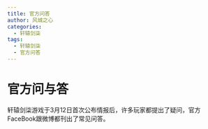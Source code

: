 ```yaml
---
title: 官方问答
author: 风城之心
categories:
  - 轩辕剑柒
tags:
  - 轩辕剑柒
  - 官方问答
---
```


# 官方问与答

轩辕剑柒游戏于3月12日首次公布情报后，许多玩家都提出了疑问，官方FaceBook跟微博都刊出了常见问答。

<QABox>
<template #question>为什么《轩辕剑柒》没有系列传统的副标题？</template>
<template #answer>
<span>过去副标题应该是编剧大大的个人习惯，这次《轩辕剑柒》无论是战斗还是画面风格都和前代有著比较大的不同，所以也想尝试一下不设定副标题的形式。</span>
</template>
</QABox>

<QABox>
<template #question>我们发现这次公布的LOGO和此前公布的不同，为什么会换LOGO？（本题只在微博出现）</template>
<template #answer>
<span>我们在立项初期LOGO依照故事内容设定去设计了一版，随着开发的推进，故事也因为各种原因做了不少的调整，直到准备进入宣传期，才发现这LOGO的意义比较没那么切合；所以跟美术同仁讨论后，决定再推出一版更贴近故事的主轴的LOGO。</span>
<a-image src="../../../public/img/games/swd7/qa01.jpg" />
<span style="text-align:center;display:block;">▲左边为【新LOGO】，右边为【旧LOGO】</span>
</template>
</QABox>


<QABox>
<template #question>现在公布的《轩辕剑柒》和畅游曾经的网游《轩辕剑7》和有什麽关系？（本题只在微博出现）</template>
<template #answer>
<span>之前和畅游并没有特别约束轩七这title只能用于网游，当我们单机立项的时候发现网游这个项目暂时搁置了，原本预定要用轩辕剑八的名称，也就没有特别续用，而直接采用柒命名。加上网游和单机本身就是完全不同的项目，没有直接的关联，也就这样持续开发到现在。
</span>
</template>
</QABox>

<QABox>
<template #question>首部宣动中的画面是实机演示还是CG动画？</template>
<template #answer>
<span>我们本次都是直接使用游戏中的实际画面进行演出和宣传，由于引擎足够乘载高品质的画面，我们在开发的过程也全面都有做LOD(Level of Detail)，因此在效能相对好的状态下，是可以采用高阶层的级别进行表现，而结果看来也还算令人满意，因此暂时没有考虑CG的制作。
</span>
<a-image src="../../../public/img/games/swd7/qa02.jpg" />
<span style="text-align:center;display:block;">▲《轩辕剑柒》实际画面</span>
</template>
</QABox>

<QABox>
<template #question>我平常习惯用摇杆（手柄）打游戏，请问《轩辕剑柒》的兼容做的如何？</template>
<template #answer>
<span>本作承袭穹之扉的经验，一开始就是面向多平台的开发流程，因此从初期就持续使用摇杆进行游戏设计与测试，我们希望尽可能让摇杆顺畅的完成整个游戏的体验。
</span>
</template>
</QABox>

<QABox>
<template #question>为什麽选择和游力卡工作室合作？（本题只在微博出现）</template>
<template #answer>
<span>游力卡工作室虽然是一个新的发行团队，但成员有很丰富的单机游戏发行经验和资源，很多也是轩辕剑资深玩家。他们在单机游戏发行领域的专业度和对游戏的热情最终促成了这次合作。
</span>
</template>
</QABox>


<QABox>
<template #question>如果我没玩过《轩辕剑》历代所有作品，直接玩《轩辕剑柒》会有影响吗？（本题只在微博出现）</template>
<template #answer>
<span>没有影响。轩辕剑历代会做比较深的剧情连结，大部分都是本传与外传的状况下才会有，其他连结都是比较小的，这样也是希望不管有没有玩过前几作的玩家都不会因此看不懂剧情，而轩柒也是本著这样的设定进行创作，所以没玩过前几作的玩家也能读懂轩柒剧情的。
</span>
</template>
</QABox>

<QABox>
<template #question>对于《轩辕剑柒》首个预告片中，玩家对于战斗部分的评论你们怎麽看？（本题只在微博出现）</template>
<template #answer>
<span>我们收到了玩家对于预告片中战斗部分的回馈，因为游戏还在研发阶段，我们也在不断对战斗系统进行调优，希望可以给大家更好的体验。
</span>
<a-image src="../../../public/img/games/swd7/qa03.jpg" />
<span style="text-align:center;display:block;">▲《轩辕剑柒》战斗截图</span>
</template>
</QABox>

<QABox>
<template #question>《轩辕剑柒》中会出现“轩辕剑”吗？</template>
<template #answer>
<span>本作轩辕剑是一个很重要的关键物品，所以肯定会在剧情中出现，敬请期待。
</span>
</template>
</QABox>

<QABox>
<template #question>宣传片中主角最后收妖时说了一句发音奇怪的咒语，字幕上标注为“古语”，那是古代的闽南话或粤语吗？请问是和天书有关的咒语都会使用古语吗？这样的设计是出于怎样的考虑？　</template>
<template #answer>
<span>本作在针对故事的设计做了不少考据。而关于竹简中的文字应当用什麽方式念颂，在这个有语音的年代，是需要好好研究一番，最后团队选择春秋雅言的发音，找了一些资料后，模拟当时的发音与念法，并稍微加入一点游戏风格，就成了如今的”咒语”。
</span>
<a-image src="../../../public/img/games/swd7/qa04.jpg" />
<span style="text-align:center;display:block;">▲《轩辕剑柒》收妖</span>
</template>
</QABox>

<QABox>
<template #question>这次游戏还会推出实体版吗？（本题只在微博出现）</template>
<template #answer>
<span>虽然现在数字版游戏和PC平台化是大趋势，但我们瞭解到许多轩辕剑的玩家还是希望可以收藏实体版本，目前游力卡工作室也在积极筹备实体版相关的事项，详细情况还请关注我们后续的爆料。
</span>
</template>
</QABox>

<QABox>
<template #question>会出精装实体版么？（本题只在FB出现）　</template>
<template #answer>
<span>我们仍会出售精装实体版《轩辕剑柒》，满足喜欢收藏的玩家。
</span>
</template>
</QABox>

<QABox>
<template #question>我们注意到这次悬念站的功能变数名称是WeGame的，游戏会是WeGame独佔吗？（本题只在微博出现）　</template>
<template #answer>
<span>不会，就如同我们宣传片最后公开的资讯那样，除了WeGame平台之外，此次《轩辕剑柒》也会同步登陆Steam和PS4等平台。WeGame作为平台方，在游戏悬念站的搭建和宣传上给予了很多支持和帮助。
</span>
<a-image src="../../../public/img/games/swd7/qa05.jpg" />
<span style="text-align:center;display:block;">▲《轩辕剑柒》将登录多平台</span>
</template>
</QABox>

<QABox>
<template #question>本代还是DOMO小组制作的吗？（本题只在FB出现）</template>
<template #answer>
<span>当然，本代仍是由大宇台北总部的DOMO小组制作，如假包换。
</span>
</template>
</QABox>

<QABox>
<template #question>看影片，这次的战斗会很像《隻狼》或者黑魂系列吗？（本题只在FB出现）</template>
<template #answer>
<span>关于战斗的风格与节奏我们内部讨论很久，也做了很多版的尝试，其实没有要特别像那个市面作品。但毕竟同是动作游戏，难免多少都会有一些共通的地方，当然而这一点看起来和玩起来每个人的感受可能都会有不小的差别。后续还有更多战斗资讯曝光，大家可以再深入了解！这一次《轩辕剑柒》中也会提供不同的难度选择，不论是偏好受苦的玩家还是偏好体验剧情的玩家，都可以找到最适合自己的那一项。
</span>
</template>
</QABox>
